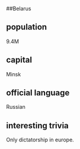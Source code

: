 ##Belarus
## population
9.4M

## capital
Minsk
 
## official language
Russian 

## interesting trivia
Only dictatorship in europe. 


